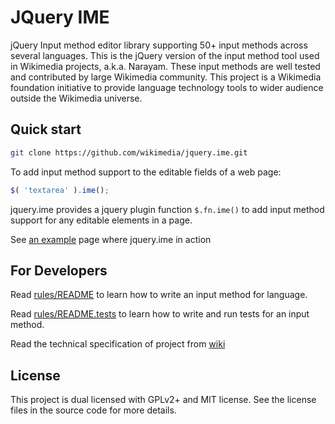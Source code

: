 JQuery IME
==========================

jQuery Input method editor library supporting 50+ input methods across several languages.
This is the jQuery version of the input method tool used in Wikimedia projects, a.k.a. Narayam.
These input methods are well tested and contributed by large Wikimedia community.
This project is a Wikimedia foundation initiative to provide language technology tools to wider audience outside the Wikimedia universe.


Quick start
----------

```bash
git clone https://github.com/wikimedia/jquery.ime.git
```

To add input method support to the editable fields of a web page:

```javascript
$( 'textarea' ).ime();
```

jquery.ime provides a jquery plugin function `$.fn.ime()` to add input method support for any editable elements in a page.


See [an example](http://thottingal.in/projects/js/jquery.ime/examples/) page where jquery.ime in action


For Developers
--------------
Read [rules/README](https://github.com/wikimedia/jquery.ime/tree/master/rules) to learn how to write an input method for language.

Read [rules/README.tests](https://github.com/wikimedia/jquery.ime/tree/master/test/README.tests) to learn how to write and run tests for an input method.

Read the technical specification of project from [wiki](https://github.com/wikimedia/jquery.ime/wiki/Technical-Specification)

License
-------
This project is dual licensed with GPLv2+ and MIT license. See the license files in the source code for more details.
